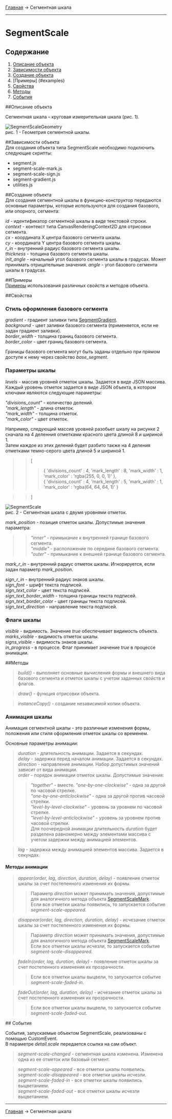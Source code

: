 <a href="../../readme.ru.html">Главная</a> → Сегментная шкала  

***

# SegmentScale

## Содержание
1. [Описание объекта](#description)  
2. [Зависимости объекта](#dependencies)  
3. [Создание объекта](#constructor)  
4. [Примеры] (#examples)  
5. [Свойства](#properties)  
6. [Методы](#methods)  
7. [События](#events)  

##<a id="description"></a>Описание объекта

Сегментная шкала – круговая измерительная шкала (рис. 1).

![SegmentScaleGeometry](../../docs/images/segment_scale_geometry.png)  
рис. 1 - Геометрия сегментной шкалы.

##<a id="dependencies"></a>Зависимости объекта  
Для создания объекта типа SegmentScale необходимо подключить следующие скрипты:  

* segment.js  
* segment-scale-mark.js  
* segment-scale-sign.js  
* segment-gradient.js  
* utilities.js  

##<a id="constructor"></a>Создание объекта  
Для создания сегментной шкалы в функцию-конструктор передаются основные параметры, которые используются для создания базового, или опорного, сегмента:
>
*id* - идентификатор сегментной шкалы в виде текстовой строки.  
*context* - контекст типа CanvasRenderingContext2D для отрисовки сегмента.  
*cx* - координата X центра базового сегмента шкалы.  
*cy* - координата Y центра базового сегмента шкалы.  
*r_in* - внутренний радиус базового сегмента шкалы.  
*thickness* - толщина базового сегмента шкалы.  
*init_angle* - начальный угол базового сегмента шкалы в градусах. Может принимать отрицательные значения. 
*angle* - угол базового сегмента шкалы в градусах.

##<a id="examples"></a>Примеры  
<a href="../../examples/segment-scale-examples.html" target="_blank">Примеры</a> использования различных свойств и методов объекта.  

##<a id="properties"></a>Свойства

### Стиль оформления базового сегмента  
>
*gradient* - градиент заливки типа <a href="segment-gradient.ru.html">SegmentGradient</a>.   
*background* - цвет заливки базового сегмента (применяется, если не задан градиент заливки).  
*border_width* - толщина границ базового сегмента.  
*border_color* - цвет границ базового сегмента.  

Границы базового сегмента могут быть заданы отдельно при прямом доступе к нему через свойство *base_segment*.

### Параметры шкалы  
>
*levels* - массив уровней отметок шкалы. Задается в виде JSON массива.
Каждый уровень отметок задается в виде JSON объекта, в котором ключами являются следующие параметры:
>>
_"divisions_count"_ - количество делений.  
_"mark_length"_ - длина отметок.  
_"mark_width"_ - толщина отметок.  
_"mark_color"_ - цвет отметок.  

>
Например, следующий массив уровней разобьет шкалу на рисунке 2 сначала на 4 деленния отметками красного цвета длиной 8 и шириной 1.  
Затем каждое из этих делений будет разбито также на 4 деления отметками темно-серого цвета длиной 5 и шириной 1.  
>> [  
>>> { 'divisions_count' : 4, 'mark_length' : 8, 'mark_width' : 1, 'mark_color' : 'rgba(255, 0, 0, 1)' },  
>>> { 'divisions_count' : 4, 'mark_length' : 5, 'mark_width' : 1, 'mark_color' : 'rgba(64, 64, 64, 1)' } 

>> ]  

![SegmentScale](../../docs/images/segment_scale.png)  
рис. 2 - Сегментная шкала с двумя уровнями отметок.  

>
*mark_position* - позиция отметок шкалы. Допустимые значения параметра:  
>> _"inner"_ - примыкание к внутренней границе базового сегмента.  
>> _"middle"_ - расположение по середине базового сегмента.  
>> _"outer"_ - примыкание к внешней границе базового сегмента.  

>
*mark_r_in* - внутренний радиус отметок шкалы. Игнорируется, если задан параметр *mark_position*.  

>
*sign_r_in* - внутренний радиус знаков шкалы.  
*sign_font* - шрифт текста подписей.  
*sign_text_color* - цвет текста подписей.  
*sign_text_border_width* - толщина границы текста подписей.  
*sign_text_border_color* - цвет границы текста подписей.  
*sign_text_direction* - направление текста подписей.  

### Флаги шкалы
>
*visible* - видимость. Значение *true* обеспечивает видимость объекта.  
*marks_visible* - видимость отметок шкалы.  
*signs_visible* - видимость знаков шкалы.  
*in_progress* - в процессе. Флаг принимает значение *true* в процессе анимации.

##<a id="methods"></a>Методы

> *build()* - выполняет основные вычисления формы и внешнего вида базового сегмента и отметок шкалы с учетом заданных свойств и флагов.

> *draw()* - функция отрисовки объекта.  

> *instanceCopy()* - создание независимой копии объекта.  

### Анимация шкалы

Анимация сегментной шкалы - это различные изменения формы, положения или стиля оформления отметок шкалы со временем.

Основные параметры анимации:
> *duration* - длительность анимации. Задается в секундах.  
> *delay* - задержка перед началом анимации. Задается в секундах.   
> *direction* - направление анимации. Набор допустимых значений зависит от вида анимации.  
> *order* - порядок анимации отметок шкалы. Допустимые значения:  
>> _"together"_ - вместе.
>> _"one-by-one-clockwise"_ - одна за другой по часовой стрелке.  
>> _"one-by-one-anticlockwise"_ - одна за другой против часовой стрелки.  
>> _"level-by-level-clockwise"_ - уровень за уровнем по часовой стрелке.  
>> _"level-by-level-anticlockwise"_ - уровень за уровнем против часовой стрелки.  
>> Для поочередной анимации длительность *duration* будет разделена равномерно между элементами массива с учетом задержки между анимацией элементов.

> *lag* - задержка между анимацией элементов массива. Задается в секундах.  

#### Методы анимации

> *appear(order, lag, direction, duration, delay)* - появление отметок шкалы за счет постепенного изменения их формы.  
>> Параметр *direction* может принимать значения, допустимые для аналогичного метода объекта <a href="segment-scale-mark.ru.html">SegmentScaleMark</a>.  
Если все отметки шкалы появились, то запускается событие *segment-scale-appeared*.  

> *disappear(order, lag, direction, duration, delay)* - исчезание отметок шкалы за счет постепенного изменения их формы.  
>> Параметр *direction* может принимать значения, допустимые для аналогичного метода объекта <a href="segment-scale-mark.ru.html">SegmentScaleMark</a>.  
Если все отметки шкалы исчезли, то запускается событие *segment-scale-disappeared*.

> *fadeIn(order, lag, duration, delay)* - появление отметок шкалы за счет постепенного изменения их прозрачности.  
>> Если все отметки шкалы выцвели, то запускается событие *segment-scale-faded-in*.  

> *fadeOut(order, lag, duration, delay)* - исчезание отметок шкалы за счет постепенного изменения их прозрачности.
>> Если все отметки шкалы выцвели, то запускается событие *segment-scale-faded-out*.  

##<a id="events"></a> События

События, запускаемые объектом SegmentScale, реализованы с помощью CustomEvent.  
В параметре *detail.scale* передается ссылка на сам объект.

> *segment-scale-changed* - сегментная шкала изменена. Изменена одна из ее отметок или базовый сегмент.  
  
> *segment-scale-appeared* - все отметки шкалы появились.  
> *segment-scale-disappeared* - все отметки шкалы исчезли.  
> *segment-scale-faded-in* - все отметки шкалы появились выцветанием.  
> *segment-scale-faded-out* - все отметки шкалы исчезли выцветанием.  

***

<a href="../../readme.ru.html">Главная</a> → Сегментная шкала  